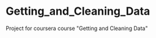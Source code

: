 Getting_and_Cleaning_Data
=========================

Project for coursera course "Getting and Cleaning Data"
